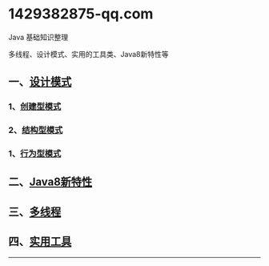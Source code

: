 # 1429382875-qq.com
Java 基础知识整理

多线程、设计模式、实用的工具类、Java8新特性等

## 一、[设计模式](src/com/xierw/design/partterns/)
### 1、[创建型模式](src/com/xierw/design/partterns/creationalPattern/)
### 2、[结构型模式](src/com/xierw/design/partterns/structuralPattern/)
### 1、[行为型模式](src/com/xierw/design/partterns/behavioralPattern/)

## 二、[Java8新特性](src/com/xierw/java8NewFeature/)
## 三、[多线程](src/com/xierw/multithreading/)
## 四、[实用工具](src/com/xierw/practical/)

---


